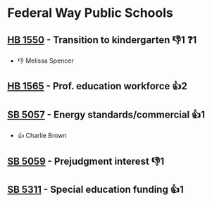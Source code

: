 # Federal Way Public Schools

## [HB 1550](/bill/2023-24/hb/1550/) - Transition to kindergarten  👎1 ❓1
* 👎 Melissa Spencer

## [HB 1565](/bill/2023-24/hb/1565/) - Prof. education workforce 👍2  

## [SB 5057](/bill/2023-24/sb/5057/) - Energy standards/commercial 👍1  
* 👍 Charlie Brown

## [SB 5059](/bill/2023-24/sb/5059/) - Prejudgment interest  👎1 

## [SB 5311](/bill/2023-24/sb/5311/) - Special education funding 👍1  